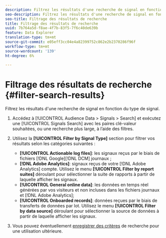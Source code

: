 ```yaml
---
description: Filtrez les résultats d'une recherche de signal en fonction du type de signal.
seo-description: Filtrez les résultats d'une recherche de signal en fonction du type de signal.
seo-title: Filtrage des résultats de recherche
title: Filtrage des résultats de recherche
uuid: 7b764a5d-f8ae-4f7b-83f5-7f6c40de639b
feature: Data Explorer
translation-type: tm+mt
source-git-commit: e05eff3cc04e4a82399752c862e2b2370286f96f
workflow-type: tm+mt
source-wordcount: '139'
ht-degree: 6%

---
```



# Filtrage des résultats de recherche {#filter-search-results}

Filtrez les résultats d&#39;une recherche de signal en fonction du type de signal.

1. Accédez à [!UICONTROL Audience Data > Signals > Search] et exécutez une [!UICONTROL Signals Search] avec les paires clé-valeur souhaitées, ou une recherche plus large, à l’aide des filtres.
1. Utilisez la **[!UICONTROL Filter by Signal Type]** section pour filtrer vos résultats selon les catégories suivantes :

   * **[!UICONTROL Actionable log files]**: les signaux reçus par le biais de fichiers [!DNL Google][!DNL DCM] journaux ;
   * **[!DNL Adobe Analytics]**: signaux reçus de votre [!DNL Adobe Analytics] compte. Utilisez le menu **[!UICONTROL Filter by report suites]** déroulant pour sélectionner la suite de rapports à partir de laquelle afficher les signaux.
   * **[!UICONTROL General online data]**: les données en temps réel générées par vos visiteurs et non incluses dans les fichiers journaux et [!DNL Adobe Analytics];
   * **[!UICONTROL Onboarded records]**: données reçues par le biais de transferts de données par lot. Utilisez le menu **[!UICONTROL Filter by data source]** déroulant pour sélectionner la source de données à partir de laquelle afficher les signaux.

1. Vous pouvez éventuellement [enregistrer des critères](../../../features/data-explorer/data-explorer-signals-search/data-explorer-save-search.md) de recherche pour une utilisation ultérieure.
